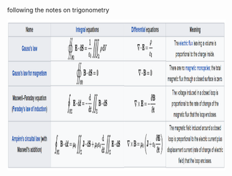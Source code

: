 following the notes on trigonometry



<p align="center">
  <img width="850" height="350" src="/figs/electromagnetism/maxwell.png">
</p>

